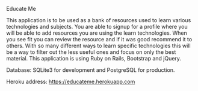 Educate Me

This application is to be used as a bank of resources used to learn various 
technologies and subjects. You are able to signup for a profile where you will be able to 
add resources you are using the learn technologies. When you see fit you can review the 
resource and if it was good recommend it to others. With so many different ways to learn 
specific technologies this will be a way to filter out the less useful ones and focus on 
only the best material. This application is using Ruby on Rails, Bootstrap and jQuery.

Database: SQLite3 for development and PostgreSQL for production.

Heroku address: https://educateme.herokuapp.com 
